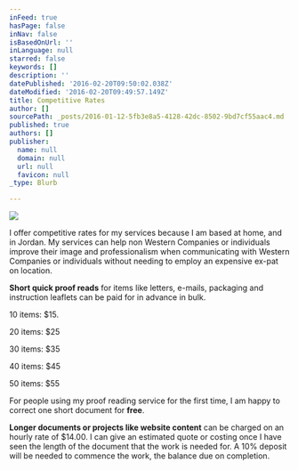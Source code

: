 ```yaml
---
inFeed: true
hasPage: false
inNav: false
isBasedOnUrl: ''
inLanguage: null
starred: false
keywords: []
description: ''
datePublished: '2016-02-20T09:50:02.038Z'
dateModified: '2016-02-20T09:49:57.149Z'
title: Competitive Rates
author: []
sourcePath: _posts/2016-01-12-5fb3e8a5-4128-42dc-8502-9bd7cf55aac4.md
published: true
authors: []
publisher:
  name: null
  domain: null
  url: null
  favicon: null
_type: Blurb

---
```

![](https://s3-us-west-2.amazonaws.com/the-grid-img/p/d30d8735acf74ead4164c6aeb174d5201da7e1b6.jpg)

I offer competitive rates for my services because I am based at home, and in Jordan. My services can help non Western Companies or individuals improve their image and professionalism when communicating with Western Companies or individuals without needing to employ an expensive ex-pat on location.

**Short quick proof reads** for items like letters, e-mails, packaging and instruction leaflets can be paid for in advance in bulk. 

10 items: $15\. 

20 items: $25

30 items: $35

40 items: $45 

50 items: $55 

For people using my proof reading service for the first time, I am happy to correct one short document for **free**.

**Longer documents or projects like website content** can be charged on an hourly rate of $14.00\. I can give an estimated quote or costing once I have seen the length of the document that the work is needed for. A 10% deposit will be needed to commence the work, the balance due on completion.